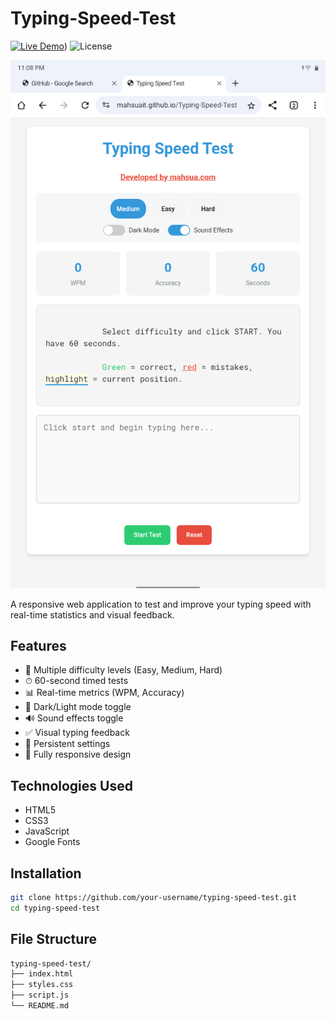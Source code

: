 # Typing-Speed-Test

[![Live Demo](https://img.shields.io/badge/Live_Demo-🌐_Brightgreen?style=for-the-badge)](https://mahsuait.github.io/Typing-Speed-Test/))
![License](https://img.shields.io/badge/License-MIT-blue?style=for-the-badge)

![Calculator Screenshot](screenshot.png) <!-- Add your screenshot here -->

A responsive web application to test and improve your typing speed with real-time statistics and visual feedback.

## Features

- 🎯 Multiple difficulty levels (Easy, Medium, Hard)
- ⏱ 60-second timed tests
- 📊 Real-time metrics (WPM, Accuracy)
- 🎨 Dark/Light mode toggle
- 🔊 Sound effects toggle
- ✅ Visual typing feedback
- 💾 Persistent settings
- 📱 Fully responsive design

## Technologies Used

- HTML5
- CSS3
- JavaScript
- Google Fonts

## Installation

```bash
git clone https://github.com/your-username/typing-speed-test.git
cd typing-speed-test
```

## File Structure

```bash
typing-speed-test/
├── index.html
├── styles.css
├── script.js
└── README.md
```
